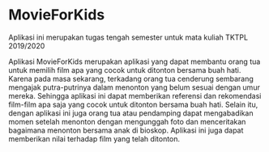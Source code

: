 # MovieForKids
Aplikasi ini merupakan tugas tengah semester untuk mata kuliah TKTPL 2019/2020

Aplikasi MovieForKids merupakan aplikasi yang dapat membantu orang tua untuk memilih film apa yang cocok untuk ditonton bersama buah hati. Karena pada masa sekarang, terkadang orang tua cenderung sembarang mengajak putra-putrinya dalam menonton yang belum sesuai dengan umur mereka. Sehingga aplikasi ini dapat memberikan referensi dan rekomendasi film-film apa saja yang cocok untuk ditonton bersama buah hati. Selain itu, dengan aplikasi ini juga orang tua atau pendamping dapat mengabadikan momen setelah menonton dengan mengunggah foto dan menceritakan bagaimana menonton bersama anak di bioskop. Aplikasi ini juga dapat memberikan nilai terhadap film yang telah ditonton.

